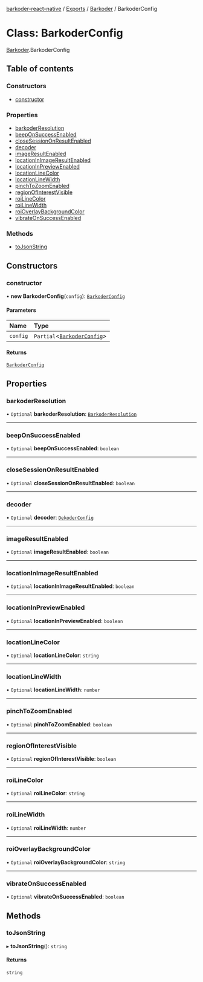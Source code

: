 [barkoder-react-native](../README.md) / [Exports](../modules.md) / [Barkoder](../modules/Barkoder.md) / BarkoderConfig

# Class: BarkoderConfig

[Barkoder](../modules/Barkoder.md).BarkoderConfig

## Table of contents

### Constructors

- [constructor](Barkoder.BarkoderConfig.md#constructor)

### Properties

- [barkoderResolution](Barkoder.BarkoderConfig.md#barkoderresolution)
- [beepOnSuccessEnabled](Barkoder.BarkoderConfig.md#beeponsuccessenabled)
- [closeSessionOnResultEnabled](Barkoder.BarkoderConfig.md#closesessiononresultenabled)
- [decoder](Barkoder.BarkoderConfig.md#decoder)
- [imageResultEnabled](Barkoder.BarkoderConfig.md#imageresultenabled)
- [locationInImageResultEnabled](Barkoder.BarkoderConfig.md#locationinimageresultenabled)
- [locationInPreviewEnabled](Barkoder.BarkoderConfig.md#locationinpreviewenabled)
- [locationLineColor](Barkoder.BarkoderConfig.md#locationlinecolor)
- [locationLineWidth](Barkoder.BarkoderConfig.md#locationlinewidth)
- [pinchToZoomEnabled](Barkoder.BarkoderConfig.md#pinchtozoomenabled)
- [regionOfInterestVisible](Barkoder.BarkoderConfig.md#regionofinterestvisible)
- [roiLineColor](Barkoder.BarkoderConfig.md#roilinecolor)
- [roiLineWidth](Barkoder.BarkoderConfig.md#roilinewidth)
- [roiOverlayBackgroundColor](Barkoder.BarkoderConfig.md#roioverlaybackgroundcolor)
- [vibrateOnSuccessEnabled](Barkoder.BarkoderConfig.md#vibrateonsuccessenabled)

### Methods

- [toJsonString](Barkoder.BarkoderConfig.md#tojsonstring)

## Constructors

### constructor

• **new BarkoderConfig**(`config`): [`BarkoderConfig`](Barkoder.BarkoderConfig.md)

#### Parameters

| Name | Type |
| :------ | :------ |
| `config` | `Partial`\<[`BarkoderConfig`](Barkoder.BarkoderConfig.md)\> |

#### Returns

[`BarkoderConfig`](Barkoder.BarkoderConfig.md)

## Properties

### barkoderResolution

• `Optional` **barkoderResolution**: [`BarkoderResolution`](../enums/Barkoder.BarkoderResolution.md)

___

### beepOnSuccessEnabled

• `Optional` **beepOnSuccessEnabled**: `boolean`

___

### closeSessionOnResultEnabled

• `Optional` **closeSessionOnResultEnabled**: `boolean`

___

### decoder

• `Optional` **decoder**: [`DekoderConfig`](Barkoder.DekoderConfig.md)

___

### imageResultEnabled

• `Optional` **imageResultEnabled**: `boolean`

___

### locationInImageResultEnabled

• `Optional` **locationInImageResultEnabled**: `boolean`

___

### locationInPreviewEnabled

• `Optional` **locationInPreviewEnabled**: `boolean`

___

### locationLineColor

• `Optional` **locationLineColor**: `string`

___

### locationLineWidth

• `Optional` **locationLineWidth**: `number`

___

### pinchToZoomEnabled

• `Optional` **pinchToZoomEnabled**: `boolean`

___

### regionOfInterestVisible

• `Optional` **regionOfInterestVisible**: `boolean`

___

### roiLineColor

• `Optional` **roiLineColor**: `string`

___

### roiLineWidth

• `Optional` **roiLineWidth**: `number`

___

### roiOverlayBackgroundColor

• `Optional` **roiOverlayBackgroundColor**: `string`

___

### vibrateOnSuccessEnabled

• `Optional` **vibrateOnSuccessEnabled**: `boolean`

## Methods

### toJsonString

▸ **toJsonString**(): `string`

#### Returns

`string`
